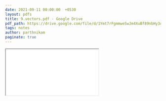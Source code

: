 ```yaml
---
date: 2021-09-11 00:00:00  +0530
layout: pdfs
title: 9.vectors.pdf - Google Drive
pdf_path: https://drive.google.com/file/d/1Ymt7rFgmmweSwJm4XuBf89nbHy3qFAVC/preview?usp=sharing
tags: notes
author: parthnikam
paginate: true
---
```


<iframe class="embed-pdf" src="{{ page.pdf_path }}#toolbar=0" seamless="seamless" scrolling="no" style="overflow:hidden"></iframe>
